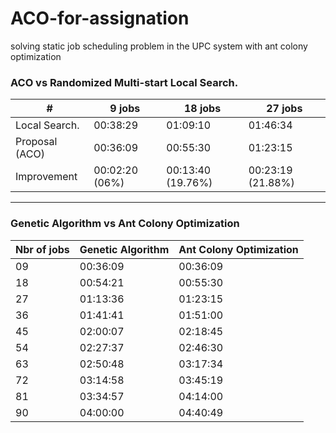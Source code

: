 # ACO-for-assignation
solving static job scheduling problem in the UPC system with ant colony optimization

### ACO vs Randomized Multi-start Local Search.

| #              | 9 jobs         | 18 jobs           | 27 jobs           |
| -------------- | -------------- | ----------------- | ----------------- |
| Local Search.  | 00:38:29       | 01:09:10          | 01:46:34          |
| Proposal (ACO) | 00:36:09       | 00:55:30          | 01:23:15          |
| Improvement    | 00:02:20 (06%) | 00:13:40 (19.76%) | 00:23:19 (21.88%) |

---

### Genetic Algorithm vs Ant Colony Optimization

| Nbr of jobs | Genetic Algorithm | Ant Colony Optimization |
| ----------- | ----------------- | ----------------------- |
| 09          | 00:36:09          | 00:36:09                |
| 18          | 00:54:21          | 00:55:30                |
| 27          | 01:13:36          | 01:23:15                |
| 36          | 01:41:41          | 01:51:00                |
| 45          | 02:00:07          | 02:18:45                |
| 54          | 02:27:37          | 02:46:30                |
| 63          | 02:50:48          | 03:17:34                |
| 72          | 03:14:58          | 03:45:19                |
| 81          | 03:34:57          | 04:14:00                |
| 90          | 04:00:00          | 04:40:49                |
